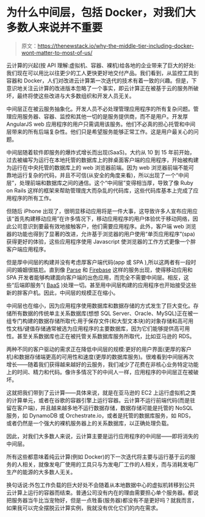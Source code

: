 # 为什么中间层，包括 Docker，对我们大多数人来说并不重要

> 原文：<https://thenewstack.io/why-the-middle-tier-including-docker-wont-matter-to-most-of-us/>

云计算的兴起(按 API 理解:虚拟机、容器、裸机)给各地的企业带来了巨大的好处:我们现在可以用比以往更少的工人更快更好地交付产品。我们看到，从监控工具到容器和 Docker，人们对改进云计算第一次迭代的技术有着一致的兴趣。但是，下意识地关注云计算的改进版本忽略了一个事实，即云计算正在被基于云的服务所破坏，最终将使这些改进与大多数组织和开发人员无关。

中间层正在被云服务抽象化。开发人员不必处理管理应用程序的所有复杂问题。管理应用服务器、容器、监控和其他一切的是服务提供商，而不是用户。开发厚 AngularJS web 应用程序的用户只需调用该服务。他们不必真的担心托管和中间层带来的所有后端复杂性。他们只是希望服务能够正常工作。这是用户最关心的问题。

中间层随着软件即服务的爆炸式增长而出现(SaaS)。大约从 10 到 15 年前开始，过去被编写为运行在本地托管的数据库上的胖桌面客户端的应用程序，开始被构建为运行在中央托管的数据库上的 web 浏览器前端。因为 web 浏览器前端不能可靠地运行复杂的代码，并且不可信(从安全的角度来看)，所以出现了一个“中间层”，处理前端和数据库之间的通信。这个“中间层”变得相当厚，导致了像 Ruby on Rails 这样的框架来帮助管理庞大而杂乱的代码库，这些代码库基本上完成了应用程序的所有工作。

但随后 iPhone 出现了，很明显移动应用将是一件大事，这导致许多人宣布应用应该“首先构建移动应用”在许多情况下，移动应用程序的用户体验优于移动网络，因此公司意识到要最有效地接触客户，他们需要应用程序。此外，客户端 web 浏览器的功能也得到了显著的改进，允许基于浏览器的用户使用“单页应用程序”(spa)获得更好的体验，这些应用程序使用 Javascript 使浏览器的工作方式更像一个胖客户端应用程序。

但是厚中间层的构建并没有考虑厚客户端代码(app 或 SPA ),所以这两者有一段时间的婚姻很尴尬。直到像 [Parse](https://www.parse.com/?gclid=CIao1dTX2MQCFYdgfgodJ08AQQ) 和 [Firebase](https://www.firebase.com/) 这样的服务出现，使得移动应用和 SPA 开发者能够构建面向客户端的出色应用，而完全不需要中间层。相反，这些“后端即服务”( [BaaS](https://en.wikipedia.org/wiki/Mobile_Backend_as_a_service) )处理一切。甚至用中间层构建的应用程序也开始接受这些新的胖客户机。因此，中间层的规模正在缩小。

中间层也在缩小，因为应用程序使用数据库和数据存储的方式发生了巨大变化。存储所有数据的传统单主关系数据库(想想 SQL Server、Oracle、MySQL)正在被一组专门构建的数据存储所取代:用于保存文件(和大型文本块)的对象存储和高可用性文档/键值存储通常被选为应用程序的主要数据库，因为它们能够提供高可用性。甚至关系数据库也正在被托管关系数据库服务所取代，比如亚马逊的 RDS。

两种不同的客户驱动的需求正在降低中间层的规模:更好的用户界面(更厚的客户机)和数据存储端更高的可用性和速度(更厚的数据库服务)。很难看到中间层再次增长——随着我们获得越来越好的云服务，我们减少了花费在非核心业务特定功能上的时间、精力和代码。像许多情况下的中间人一样，应用程序的中间层正在被破坏。

这就把我们带到了云计算——具体来说，就是在亚马逊的 EC2 上运行虚拟机之类的计算单元，或者在谷歌的容器引擎上运行容器。云计算不运行前端代码(而是驻留在客户端)，并且越来越多地不运行数据存储，数据存储可能是托管的 NoSQL 服务，如 DynamoDB 或 Orchestrate.io，或者是托管的数据库服务，如 RDS，或者仍然是一个强大的裸机服务器上的关系数据库，以正确处理负载。

因此，对我们大多数人来说，云计算主要是运行应用程序的中间层——即将消失的中间层。

所有这些都意味着纯云计算(例如 Docker)的下一次迭代将主要与运行基于云的服务的人相关，就像发电厂使用的工具只与为发电厂工作的人相关，而与消耗发电厂生产的能源的大多数人无关。

换句话说:外包工作负载的巨大好处不会随着从本地数据中心的虚拟机转移到公共云计算上运行的容器而结束。普通公司没有内在的理由需要担心单个服务器。都说把服务器当牛比当宠物好，但是一点牲畜(服务器)都没有不是更好吗？就我而言，如果我可以完全摆脱云计算实例，我就没有优化它们的内在需求。

<svg xmlns:xlink="http://www.w3.org/1999/xlink" viewBox="0 0 68 31" version="1.1"><title>Group</title> <desc>Created with Sketch.</desc></svg>